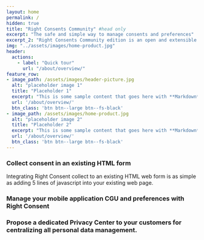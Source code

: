 ```yaml
---
layout: home
permalink: /
hidden: true
title: "Right Consents Community" #head only
excerpt: "The safe and simple way to manage consents and preferences"
excerpt_2: "Right Consents Community edition is an open and extensible platform to manage consents and preferences. <br/> It aims to provide any organization with a complete, simple and easy to implement solution for <b>collecting, storing, analysing</b> and <b>using</b> users' consents and preferences."
img: "../assets/images/home-product.jpg"
header:
  actions:
    - label: "Quick tour"
      url: "/about/overview/"
feature_row:
- image_path: /assets/images/header-picture.jpg
  alt: "placeholder image 1"
  title: "Placeholder 1"
  excerpt: "This is some sample content that goes here with **Markdown** formatting."
  url: '/about/overview/'
  btn_class: 'btn btn--large btn--fs-black'
- image_path: /assets/images/home-product.jpg
  alt: "placeholder image 2"
  title: "Placeholder 2"
  excerpt: "This is some sample content that goes here with **Markdown** formatting."
  url: '/about/overview/'
  btn_class: 'btn btn--large btn--fs-black'
---
```



### Collect consent in an existing HTML form

Integrating Right Consent collect to an existing HTML web form is as simple as adding 5 lines of javascript into your existing web page.

### Manage your mobile application CGU and preferences with Right Consent

### Propose a dedicated Privacy Center to your customers for centralizing all personal data management.
